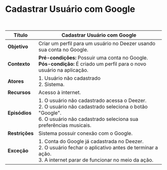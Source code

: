 # Cadastrar Usuário com Google

<br />

|Título|Cadastrar Usuário com Google|
|----------|------------- |
|**Objetivo**|Criar um perfil para um usuário no Deezer usando sua conta no Google.|
|**Contexto**|**Pré-condições:** Possuir uma conta no Google.<br />**Pós-condição:** É criado um perfil para o novo usuário na aplicação.|
|**Atores**|1. Usuário não cadastrado <br /> 2. Sistema.|
|**Recursos**|Acesso à internet.|
|**Episódios**|1. O usuário não cadastrado acessa o Deezer.<br />2. O usuário não cadastrado seleciona o botão "Google".<br />6. O usuário não cadastrado seleciona sua preferências musicais.|
|**Restrições**|Sistema possuir conexão com o Google.|
|**Exceção**|1. Conta do Google já cadastrada no Deezer. <br /> 2. O usuário fechar o aplicativo antes de terminar a ação.<br />3. A internet parar de funcionar no meio da ação.|